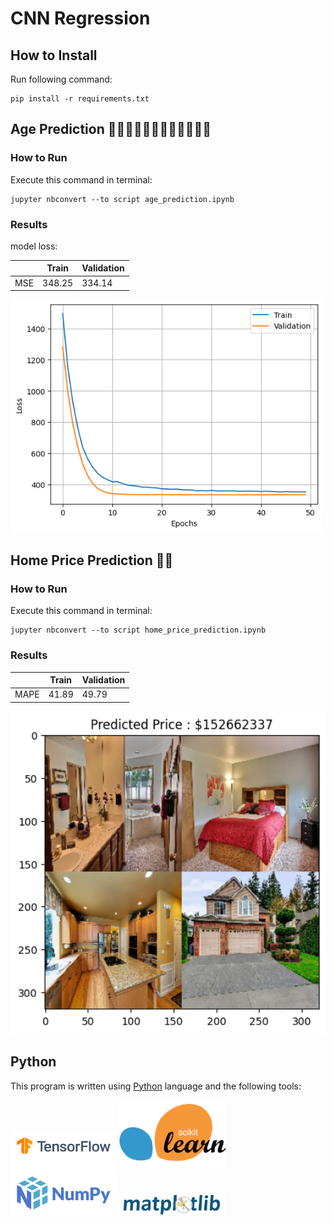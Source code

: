 # CNN Regression

## How to Install
Run following command:
```
pip install -r requirements.txt
```

## Age Prediction   👩🏻‍🦱🧔🏻👨🏻👦🏽👩🏽‍🦳

### How to Run
Execute this command in terminal:
```
jupyter nbconvert --to script age_prediction.ipynb
```

### Results
model loss:

|  |  Train  | Validation |
| --------------- | --------------- | --------------- |
| MSE | 348.25 | 334.14 |

<img src="Age Prediction\output.png" width="500">


## Home Price Prediction 🏡💴
### How to Run
Execute this command in terminal:
```
jupyter nbconvert --to script home_price_prediction.ipynb
```

### Results

|  |  Train  | Validation |
| --------------- | --------------- | --------------- |
| MAPE | 41.89 | 49.79 |

<img src="Home Price Prediction\output.png" width="600">


## Python
This program is written using [Python](https://www.python.org/) language and the following tools:

<img src="pics/tensorflow.png" width="170">
<img src="pics/scikit-learn.png" width="170">
<img src="pics/numpy.png" width="170">
<img src="pics/matplotlib.png" width="170">